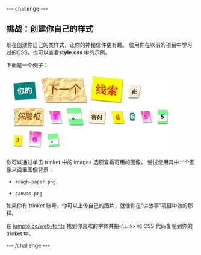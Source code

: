 \--- challenge \---

## 挑战：创建你自己的样式

现在创建你自己的类样式，让你的神秘信件更有趣。 使用你在以前的项目中学习过的CSS，也可以查看**style.css** 中的示例。

下面是一个例子：

![截屏](images/letter-fonts-challenge3.png)

你可以通过单击 trinket 中的 images 选项查看可用的图像。 尝试使用其中一个图像来设置图像背景：

+ `rough-paper.png`

+ `canvas.png`

如果你有 trinket 账号，你可以上传自己的图片，就像你在“讲故事”项目中做的那样。

在 <a href="http://jumpto.cc/web-fonts" target="_blank">jumpto.cc/web-fonts</a> 找到你喜欢的字体并把`<link>` 和 CSS 代码复制到你的 trinket 中。

\--- /challenge \---